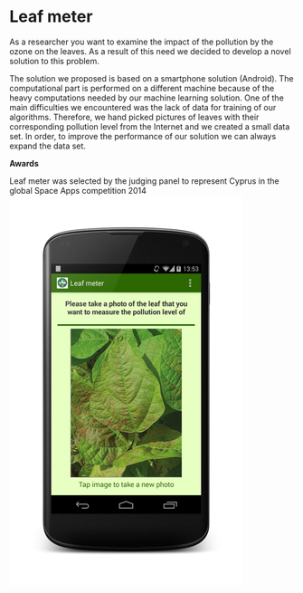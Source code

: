 Leaf meter
=========

As a researcher you want to examine the impact of the pollution by the ozone on the leaves. As a result of this need we decided to develop a novel solution to this problem.

The solution we proposed is based on a smartphone solution (Android). The computational part is performed on a different machine because of the heavy computations needed by our machine learning solution. One of the main difficulties we encountered was the lack of data for training of our algorithms. Therefore, we hand picked pictures of leaves with their corresponding pollution level from the Internet and we created a small data set. In order, to improve the performance of our solution we can always expand the data set.

<b>Awards</b>

Leaf meter was selected by the judging panel to represent Cyprus in the global Space Apps competition 2014
<img src="https://github.com/georgioupanayiotis/leafmeter/blob/master/leafscreen.png" style="margin:0 auto;"/>
